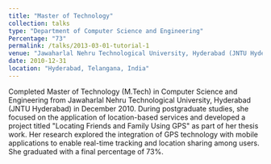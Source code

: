 ```yaml
---
title: "Master of Technology"
collection: talks
type: "Department of Computer Science and Engineering"
Percentage: "73"
permalink: /talks/2013-03-01-tutorial-1
venue: "Jawaharlal Nehru Technological University, Hyderabad (JNTU Hyderabad)"
date: 2010-12-31
location: "Hyderabad, Telangana, India"
---
```


Completed Master of Technology (M.Tech) in Computer Science and Engineering from Jawaharlal Nehru Technological University, Hyderabad (JNTU Hyderabad) in December 2010. During postgraduate studies, she focused on the application of location-based services and developed a project titled "Locating Friends and Family Using GPS" as part of her thesis work. Her research explored the integration of GPS technology with mobile applications to enable real-time tracking and location sharing among users. She graduated with a final percentage of 73%.
